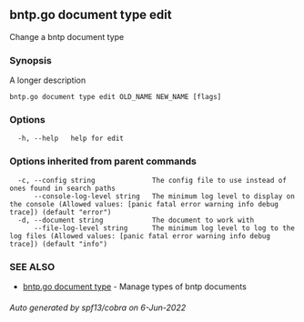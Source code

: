 ## bntp.go document type edit

Change a bntp document type

### Synopsis

A longer description

```
bntp.go document type edit OLD_NAME NEW_NAME [flags]
```

### Options

```
  -h, --help   help for edit
```

### Options inherited from parent commands

```
  -c, --config string              The config file to use instead of ones found in search paths
      --console-log-level string   The minimum log level to display on the console (Allowed values: [panic fatal error warning info debug trace]) (default "error")
  -d, --document string            The document to work with
      --file-log-level string      The minimum log level to log to the log files (Allowed values: [panic fatal error warning info debug trace]) (default "info")
```

### SEE ALSO

* [bntp.go document type](bntp.go_document_type.md)	 - Manage types of bntp documents

###### Auto generated by spf13/cobra on 6-Jun-2022
